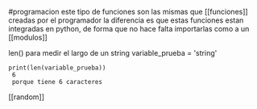 #programacion 
este tipo de funciones son las mismas que [[funciones]] creadas por el programador
la diferencia es que estas funciones estan integradas en python, de forma que no hace falta importarlas como a un [[modulos]] 


len()
	para medir el largo de un string
	 variable_prueba = 'string'
	
	print(len(variable_prueba))
	 6 
	 porque tiene 6 caracteres

[[random]]





